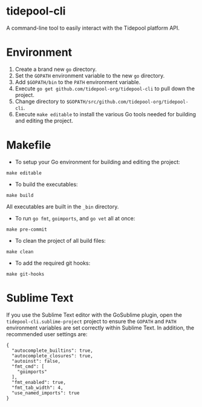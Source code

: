 # tidepool-cli

A command-line tool to easily interact with the Tidepool platform API.

# Environment

1. Create a brand new `go` directory.
1. Set the `GOPATH` environment variable to the new `go` directory.
1. Add `$GOPATH/bin` to the `PATH` environment variable.
1. Execute `go get github.com/tidepool-org/tidepool-cli` to pull down the project.
1. Change directory to `$GOPATH/src/github.com/tidepool-org/tidepool-cli`.
1. Execute `make editable` to install the various Go tools needed for building and editing the project.

# Makefile

* To setup your Go environment for building and editing the project:

```
make editable
```

* To build the executables:

```
make build
```

All executables are built in the `_bin` directory.

* To run `go fmt`, `goimports`, and `go vet` all at once:

```
make pre-commit
```

* To clean the project of all build files:

```
make clean
```

* To add the required git hooks:

```
make git-hooks
```

# Sublime Text

If you use the Sublime Text editor with the GoSublime plugin, open the `tidepool-cli.sublime-project` project to ensure the `GOPATH` and `PATH` environment variables are set correctly within Sublime Text. In addition, the recommended user settings are:

```
{
  "autocomplete_builtins": true,
  "autocomplete_closures": true,
  "autoinst": false,
  "fmt_cmd": [
    "goimports"
  ],
  "fmt_enabled": true,
  "fmt_tab_width": 4,
  "use_named_imports": true
}
```
